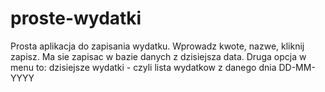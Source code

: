 # proste-wydatki
Prosta aplikacja do zapisania wydatku. Wprowadz kwote, nazwe, kliknij zapisz. Ma sie zapisac w bazie danych z dzisiejsza data. Druga opcja w menu to: dzisiejsze wydatki - czyli lista wydatkow z danego dnia DD-MM-YYYY
